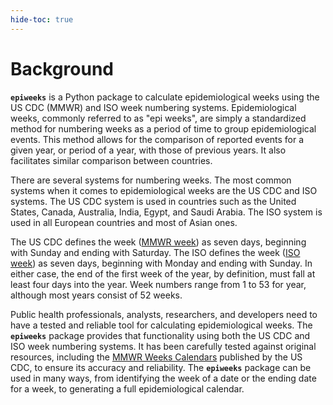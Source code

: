 ```yaml
---
hide-toc: true
---
```


# Background

**`epiweeks`** is a Python package to calculate epidemiological weeks using the US CDC
(MMWR) and ISO week numbering systems. Epidemiological weeks, commonly referred to as
"epi weeks", are simply a standardized method for numbering weeks as a period of time
to group epidemiological events. This method allows for the comparison of reported
events for a given year, or period of a year, with those of previous years. It also
facilitates similar comparison between countries.

There are several systems for numbering weeks. The most common systems when it comes
to epidemiological weeks are the US CDC and ISO systems. The US CDC system is used in
countries such as the United States, Canada, Australia, India, Egypt, and Saudi Arabia.
The ISO system is used in all European countries and most of Asian ones.

The US CDC defines the week ([MMWR week]) as seven days, beginning with Sunday and
ending with Saturday. The ISO defines the week ([ISO week]) as seven days, beginning
with Monday and ending with Sunday. In either case, the end of the first week of the
year, by definition, must fall at least four days into the year. Week numbers range
from 1 to 53 for year, although most years consist of 52 weeks.

Public health professionals, analysts, researchers, and developers need to have a
tested and reliable tool for calculating epidemiological weeks. The **`epiweeks`**
package provides that functionality using both the US CDC and ISO week numbering
systems. It has been carefully tested against original resources, including the
[MMWR Weeks Calendars] published by the US CDC, to ensure its accuracy and reliability.
The **`epiweeks`** package can be used in many ways, from identifying the week of
a date or the ending date for a week, to generating a full epidemiological calendar.

[MMWR week]: https://ndc.services.cdc.gov/wp-content/uploads/MMWR_Week_overview.pdf
[ISO week]: https://en.wikipedia.org/wiki/ISO_week_date
[MMWR Weeks Calendars]: https://ndc.services.cdc.gov/event-codes-other-surveillance-resources/
